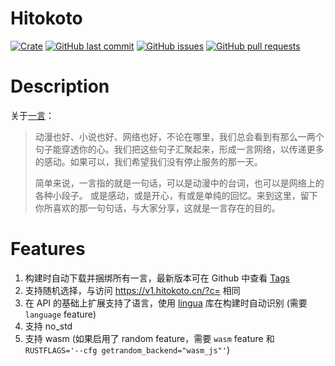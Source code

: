 # Hitokoto

[![Crate](https://img.shields.io/crates/v/hitokoto.svg)](https://crates.io/crates/hitokoto)
[![GitHub last commit](https://img.shields.io/github/last-commit/xuxiaocheng0201/hitokoto)](https://github.com/xuxiaocheng0201/hitokoto/commits/master)
[![GitHub issues](https://img.shields.io/github/issues-raw/xuxiaocheng0201/hitokoto)](https://github.com/xuxiaocheng0201/hitokoto/issues)
[![GitHub pull requests](https://img.shields.io/github/issues-pr/xuxiaocheng0201/hitokoto)](https://github.com/xuxiaocheng0201/hitokoto/pulls)

# Description

关于[一言](https://hitokoto.cn/about)：
> 动漫也好、小说也好、网络也好，不论在哪里，我们总会看到有那么一两个句子能穿透你的心。我们把这些句子汇聚起来，形成一言网络，以传递更多的感动。如果可以，我们希望我们没有停止服务的那一天。
> 
> 简单来说，一言指的就是一句话，可以是动漫中的台词，也可以是网络上的各种小段子。 或是感动，或是开心，有或是单纯的回忆。来到这里，留下你所喜欢的那一句句话，与大家分享，这就是一言存在的目的。

# Features

1. 构建时自动下载并捆绑所有一言，最新版本可在 Github 中查看 [Tags](https://github.com/hitokoto-osc/sentences-bundle/tags)
2. 支持随机选择，与访问 https://v1.hitokoto.cn/?c= 相同
3. 在 API 的基础上扩展支持了语言，使用 [lingua](https://crates.io/crates/lingua) 库在构建时自动识别 (需要 `language` feature)
4. 支持 no_std
5. 支持 wasm (如果启用了 random feature，需要 `wasm` feature 和 `RUSTFLAGS='--cfg getrandom_backend="wasm_js"'`)
